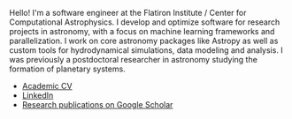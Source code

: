Hello! I'm a software engineer at the Flatiron Institute / Center for Computational Astrophysics. I develop and optimize software for research projects in astronomy, with a focus on machine learning frameworks and parallelization. I work on core astronomy packages like Astropy as well as custom tools for hydrodynamical simulations, data modeling and analysis. I was previously a postdoctoral researcher in astronomy studying the formation of planetary systems.

- [Academic CV](https://jeffjennings.github.io/cv/cv.pdf)
- [LinkedIn](https://www.linkedin.com/in/jeff-m-jennings/)
- [Research publications on Google Scholar](http://bit.ly/jennings_googlescholar)
